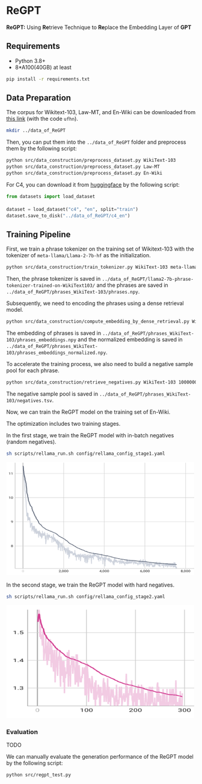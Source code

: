 ReGPT
===
**ReGPT:** Using **Re**trieve Technique to **Re**place the Embedding Layer of **GPT**

## Requirements
- Python 3.8+
- 8*A100(40GB) at least

```bash
pip install -r requirements.txt
```

## Data Preparation
The corpus for Wikitext-103, Law-MT, and En-Wiki can be downloaded from [this link](https://pan.baidu.com/s/13JmmAZPN_5jLkSbS-V51rg) (with the code `ufhn`). 
```bash
mkdir ../data_of_ReGPT
```
Then, you can put them into the `../data_of_ReGPT` folder and preprocess them by the following script:
```bash
python src/data_construction/preprocess_dataset.py WikiText-103
python src/data_construction/preprocess_dataset.py Law-MT
python src/data_construction/preprocess_dataset.py En-Wiki 
```


For C4, you can download it from [huggingface](https://huggingface.co/datasets/c4) by the following script:
```python
from datasets import load_dataset

dataset = load_dataset("c4", "en", split="train")
dataset.save_to_disk("../data_of_ReGPT/c4_en")
```



## Training Pipeline
<!-- pipeline: training phrase tokenizer-->
First, we train a phrase tokenizer on the training set of Wikitext-103 with the tokenizer of `meta-llama/Llama-2-7b-hf` as the initialization. 
```bash
python src/data_construction/train_tokenizer.py WikiText-103 meta-llama/Llama-2-7b-hf 1000000
```

Then, the phrase tokenizer is saved in `../data_of_ReGPT/llama2-7b-phrase-tokenizer-trained-on-WikiText103/` and the phrases are saved in `../data_of_ReGPT/phrases_WikiText-103/phrases.npy`.

<!-- pipeline: encoding phrases-->
Subsequently, we need to encoding the phrases using a dense retrieval model.
```bash
python src/data_construction/compute_embedding_by_dense_retrieval.py WikiText-103 facebook/contriever
```
The embedding of phrases is saved in `../data_of_ReGPT/phrases_WikiText-103/phrases_embeddings.npy` and the normalized embedding is saved in `../data_of_ReGPT/phrases_WikiText-103/phrases_embeddings_normalized.npy`.

To accelerate the training process, we also need to build a negative sample pool for each phrase. 
```bash
python src/data_construction/retrieve_negatives.py WikiText-103 1000000 101
```
The negative sample pool is saved in `../data_of_ReGPT/phrases_WikiText-103/negatives.tsv`.

Now, we can train the ReGPT model on the training set of En-Wiki.


The optimization includes two training stages.

In the first stage, we train the ReGPT model with in-batch negatives (random negatives). 
```bash
sh scripts/rellama_run.sh config/rellama_config_stage1.yaml
```

<!-- add picture of loss -->
<img src="./pics/stage1.png" width="500" height="300" alt="stage1TrainingLoss"/>

In the second stage, we train the ReGPT model with hard negatives. 
```bash
sh scripts/rellama_run.sh config/rellama_config_stage2.yaml
```
<!-- add picture of loss -->
<img src="./pics/stage2.png" width="500" height="300" alt="stage2TrainingLoss"/>


### Evaluation
TODO

We can manually evaluate the generation performance of the ReGPT model by the following script:
```bash
python src/regpt_test.py
```




